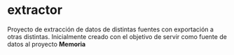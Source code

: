 extractor
=========

Proyecto de extracción de datos de distintas fuentes con exportación a otras distintas.
Inicialmente creado con el objetivo de servir como fuente de datos al proyecto __Memoria__
